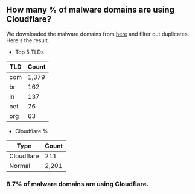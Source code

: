 ## How many % of malware domains are using Cloudflare?


We downloaded the malware domains from [here](https://urlhaus.abuse.ch) and filter out duplicates.
Here's the result.


[//]: # (start replacement)


- Top 5 TLDs

| TLD | Count |
| --- | --- |
| com | 1,379 |
| br | 162 |
| in | 137 |
| net | 76 |
| org | 63 |


- Cloudflare %

| Type | Count |
| --- | --- |
| Cloudflare | 211 |
| Normal | 2,201 |


### 8.7% of malware domains are using Cloudflare.